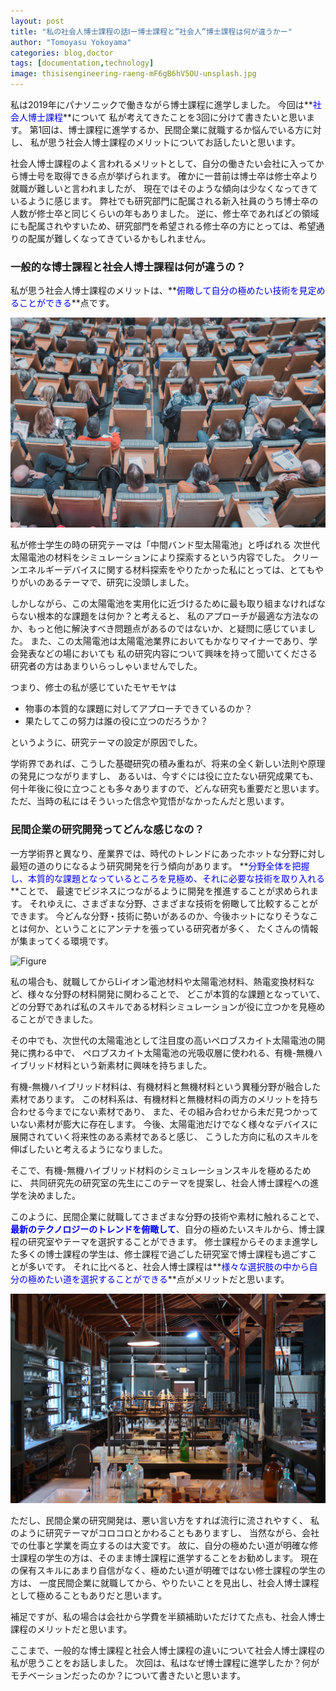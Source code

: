 ```yaml
---
layout: post
title: "私の社会人博士課程の話Ⅰー博士課程と”社会人”博士課程は何が違うかー"
author: "Tomoyasu Yokoyama"
categories: blog,doctor
tags: [documentation,technology]
image: thisisengineering-raeng-mF6gB6hV5OU-unsplash.jpg
---
```


私は2019年にパナソニックで働きながら博士課程に進学しました。
今回は**<font color="Blue">社会人博士課程</font>**について
私が考えてきたことを3回に分けて書きたいと思います。
第1回は、博士課程に進学するか、民間企業に就職するか悩んでいる方に対し、
私が思う社会人博士課程のメリットについてお話したいと思います。

社会人博士課程のよく言われるメリットとして、自分の働きたい会社に入ってから博士号を取得できる点が挙げられます。
確かに一昔前は博士卒は修士卒より就職が難しいと言われましたが、
現在ではそのような傾向は少なくなってきているように感じます。
弊社でも研究部門に配属される新入社員のうち博士卒の人数が修士卒と同じくらいの年もありました。
逆に、修士卒であればどの領域にも配属されやすいため、研究部門を希望される修士卒の方にとっては、希望通りの配属が難しくなってきているかもしれません。

### 一般的な博士課程と社会人博士課程は何が違うの？

私が思う社会人博士課程のメリットは、**<font color="Blue">俯瞰して自分の極めたい技術を見定めることができる</font>**点です。

![Figure](../assets/img/mikael-kristenson-3aVlWP-7bg8-unsplash.jpg)


私が修士学生の時の研究テーマは「中間バンド型太陽電池」と呼ばれる
次世代太陽電池の材料をシミュレーションにより探索するという内容でした。
クリーンエネルギーデバイスに関する材料探索をやりたかった私にとっては、とてもやりがいのあるテーマで、研究に没頭しました。

しかしながら、この太陽電池を実用化に近づけるために最も取り組まなければならない根本的な課題をは何か？と考えると、
私のアプローチが最適な方法なのか、もっと他に解決すべき問題点があるのではないか、と疑問に感じていました。
また、この太陽電池は太陽電池業界においてもかなりマイナーであり、学会発表などの場においても
私の研究内容について興味を持って聞いてくださる研究者の方はあまりいらっしゃいませんでした。

つまり、修士の私が感じていたモヤモヤは
* 物事の本質的な課題に対してアプローチできているのか？
* 果たしてこの努力は誰の役に立つのだろうか？

というように、研究テーマの設定が原因でした。

学術界であれば、こうした基礎研究の積み重ねが、将来の全く新しい法則や原理の発見につながりますし、
あるいは、今すぐには役に立たない研究成果ても、何十年後に役に立つことも多々ありますので、どんな研究も重要だと思います。
ただ、当時の私にはそういった信念や覚悟がなかったんだと思います。


### 民間企業の研究開発ってどんな感じなの？


一方学術界と異なり、産業界では、時代のトレンドにあったホットな分野に対し最短の道のりになるよう研究開発を行う傾向があります。
**<font color="Blue">分野全体を把握し、本質的な課題となっているところを見極め、それに必要な技術を取り入れる</font>**ことで、
最速でビジネスにつながるように開発を推進することが求められます。
それゆえに、さまざまな分野、さまざまな技術を俯瞰して比較することができます。
今どんな分野・技術に勢いがあるのか、今後ホットになりそうなことは何か、ということにアンテナを張っている研究者が多く、
たくさんの情報が集まってくる環境です。

![Figure](../assets/img/lenny-kuhne-jHZ70nRk7Ns-unsplash.jpg)

私の場合も、就職してからLiイオン電池材料や太陽電池材料、熱電変換材料など、様々な分野の材料開発に関わることで、
どこが本質的な課題となっていて、どの分野であれば私のスキルである材料シミュレーションが役に立つかを見極めることができました。

その中でも、次世代の太陽電池として注目度の高いペロブスカイト太陽電池の開発に携わる中で、
ペロブスカイト太陽電池の光吸収層に使われる、有機-無機ハイブリッド材料という新素材に興味を持ちました。

有機-無機ハイブリッド材料は、有機材料と無機材料という異種分野が融合した素材であります。
この材料系は、有機材料と無機材料の両方のメリットを持ち合わせる今までにない素材であり、
また、その組み合わせから未だ見つかっていない素材が膨大に存在します。
今後、太陽電池だけでなく様々なデバイスに展開されていく将来性のある素材であると感じ、
こうした方向に私のスキルを伸ばしたいと考えるようになりました。

そこで、有機-無機ハイブリッド材料のシミュレーションスキルを極めるために、
共同研究先の研究室の先生にこのテーマを提案し、社会人博士課程への進学を決めました。

このように、民間企業に就職してさまざまな分野の技術や素材に触れることで、
**<font color="Blue">最新のテクノロジーのトレンドを俯瞰して</font>**、自分の極めたいスキルから、博士課程の研究室やテーマを選択することができます。
修士課程からそのまま進学した多くの博士課程の学生は、修士課程で過ごした研究室で博士課程も過ごすことが多いです。
それに比べると、社会人博士課程は**<font color="Blue">様々な選択肢の中から自分の極めたい道を選択することができる</font>**点がメリットだと思います。

![Figure](../assets/img/sieuwert-otterloo-AuR4z-edGAU-unsplash.jpg)

ただし、民間企業の研究開発は、悪い言い方をすれば流行に流されやすく、
私のように研究テーマがコロコロとかわることもありますし、
当然ながら、会社での仕事と学業を両立するのは大変です。
故に、自分の極めたい道が明確な修士課程の学生の方は、そのまま博士課程に進学することをお勧めします。
現在の保有スキルにあまり自信がなく、極めたい道が明確ではない修士課程の学生の方は、
一度民間企業に就職してから、やりたいことを見出し、社会人博士課程として極めることもありだと思います。

補足ですが、私の場合は会社から学費を半額補助いただけてた点も、社会人博士課程のメリットだと思います。

ここまで、一般的な博士課程と社会人博士課程の違いについて社会人博士課程の私が思うことをお話しました。
次回は、私はなぜ博士課程に進学したか？何がモチベーションだったのか？について書きたいと思います。